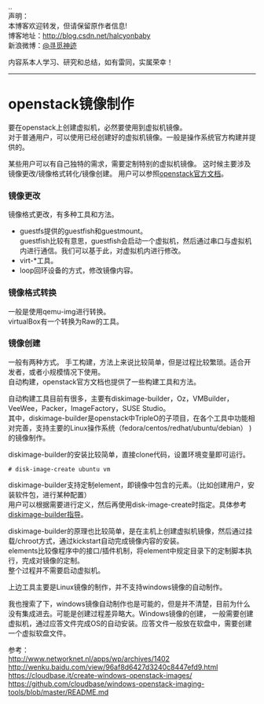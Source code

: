 ..  
声明：   
本博客欢迎转发，但请保留原作者信息!   
博客地址：http://blog.csdn.net/halcyonbaby   
新浪微博：[@寻觅神迹]( www.weibo.com/u/2230330930)

内容系本人学习、研究和总结，如有雷同，实属荣幸！   

-----
openstack镜像制作
=======

要在openstack上创建虚拟机，必然要使用到虚拟机镜像。   
对于普通用户，可以使用已经创建好的虚拟机镜像。一般是操作系统官方构建并提供的。

某些用户可以有自己独特的需求，需要定制特别的虚拟机镜像。
这时候主要涉及镜像更改/镜像格式转化/镜像创建。 
用户可以参照[openstack官方文档](http://docs.openstack.org/zh_CN/image-guide/content/ch_preface.html)。

### 镜像更改
镜像格式更改，有多种工具和方法。
* guestfs提供的guestfish和guestmount。  
  guestfish比较有意思，guestfish会启动一个虚拟机，然后通过串口与虚拟机内进行通信。我们可以基于此，对虚拟机内进行修改。
* virt-*工具。  
* loop回环设备的方式，修改镜像内容。   

### 镜像格式转换
一般是使用qemu-img进行转换。  
virtualBox有一个转换为Raw的工具。 

### 镜像创建
一般有两种方式。
手工构建，方法上来说比较简单，但是过程比较繁琐。适合开发者，或者小规模情况下使用。   
自动构建，openstack官方文档也提供了一些构建工具和方法。   

自动构建工具目前有很多，主要有diskimage-builder，Oz，VMBuilder，VeeWee，Packer，ImageFactory，SUSE Studio。  
其中，diskimage-builder是openstack中TripleO的子项目，在各个工具中功能相对完善，支持主要的Linux操作系统（fedora/centos/redhat/ubuntu/debian）
)的镜像制作。  

diskimage-builder的安装比较简单，直接clone代码，设置环境变量即可运行。  
<pre><code># disk-image-create ubuntu vm</code></pre>

diskimage-builder支持定制element，即镜像中包含的元素。（比如创建用户，安装软件包，进行某种配置）  
用户可以根据需要进行定义，然后再使用disk-image-create时指定。具体参考[diskimage-builder指导](http://docs.openstack.org/developer/diskimage-builder/)。

diskimage-builder的原理也比较简单，是在主机上创建虚拟机镜像，然后通过挂载/chroot方式，通过kickstart自动完成镜像内容的安装。  
elements比较像程序中的接口/插件机制，将element中规定目录下的定制脚本执行，完成对镜像的定制。   
整个过程并不需要启动虚拟机。 

上边工具主要是Linux镜像的制作，并不支持windows镜像的自动制作。  

我也搜索了下，windows镜像自动制作也是可能的，但是并不清楚，目前为什么没有集成进去。可能是创建过程差异略大。Windows镜像的创建，
一般需要创建虚拟机，通过应答文件完成OS的自动安装。应答文件一般放在软盘中，需要创建一个虚拟软盘文件。   

参考：   
http://www.networknet.nl/apps/wp/archives/1402  
http://wenku.baidu.com/view/96af8d6427d3240c8447efd9.html  
https://cloudbase.it/create-windows-openstack-images/  
https://github.com/cloudbase/windows-openstack-imaging-tools/blob/master/README.md  



